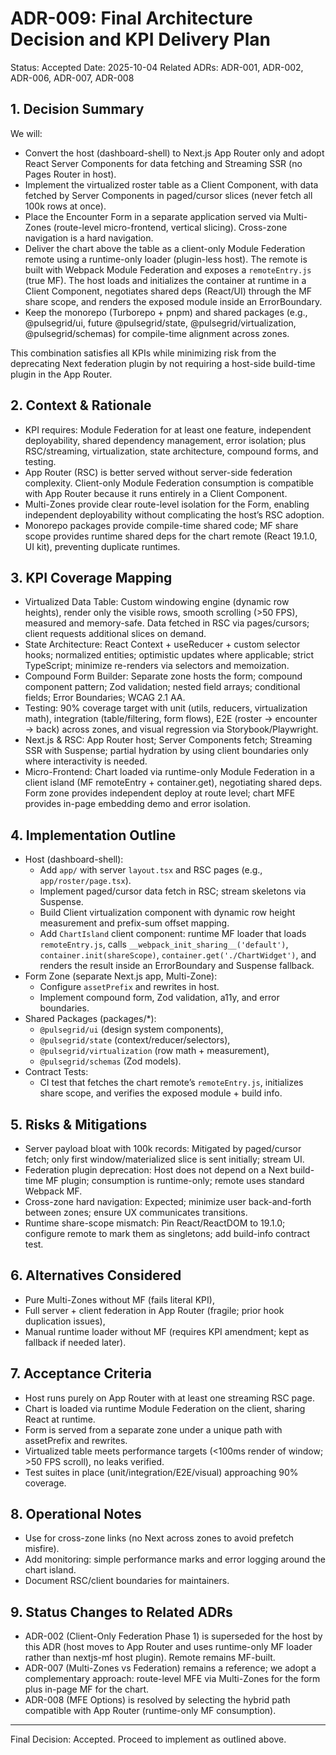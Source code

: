 # ADR-009: Final Architecture Decision and KPI Delivery Plan

Status: Accepted
Date: 2025-10-04
Related ADRs: ADR-001, ADR-002, ADR-006, ADR-007, ADR-008

## 1. Decision Summary
We will:
- Convert the host (dashboard-shell) to Next.js App Router only and adopt React Server Components for data fetching and Streaming SSR (no Pages Router in host).
- Implement the virtualized roster table as a Client Component, with data fetched by Server Components in paged/cursor slices (never fetch all 100k rows at once).
- Place the Encounter Form in a separate application served via Multi-Zones (route-level micro-frontend, vertical slicing). Cross-zone navigation is a hard navigation.
- Deliver the chart above the table as a client-only Module Federation remote using a runtime-only loader (plugin-less host). The remote is built with Webpack Module Federation and exposes a `remoteEntry.js` (true MF). The host loads and initializes the container at runtime in a Client Component, negotiates shared deps (React/UI) through the MF share scope, and renders the exposed module inside an ErrorBoundary.
- Keep the monorepo (Turborepo + pnpm) and shared packages (e.g., @pulsegrid/ui, future @pulsegrid/state, @pulsegrid/virtualization, @pulsegrid/schemas) for compile-time alignment across zones.

This combination satisfies all KPIs while minimizing risk from the deprecating Next federation plugin by not requiring a host-side build-time plugin in the App Router.

## 2. Context & Rationale
- KPI requires: Module Federation for at least one feature, independent deployability, shared dependency management, error isolation; plus RSC/streaming, virtualization, state architecture, compound forms, and testing.
- App Router (RSC) is better served without server-side federation complexity. Client-only Module Federation consumption is compatible with App Router because it runs entirely in a Client Component.
- Multi-Zones provide clear route-level isolation for the Form, enabling independent deployability without complicating the host’s RSC adoption.
- Monorepo packages provide compile-time shared code; MF share scope provides runtime shared deps for the chart remote (React 19.1.0, UI kit), preventing duplicate runtimes.

## 3. KPI Coverage Mapping
- Virtualized Data Table: Custom windowing engine (dynamic row heights), render only the visible rows, smooth scrolling (>50 FPS), measured and memory-safe. Data fetched in RSC via pages/cursors; client requests additional slices on demand.
- State Architecture: React Context + useReducer + custom selector hooks; normalized entities; optimistic updates where applicable; strict TypeScript; minimize re-renders via selectors and memoization.
- Compound Form Builder: Separate zone hosts the form; compound component pattern; Zod validation; nested field arrays; conditional fields; Error Boundaries; WCAG 2.1 AA.
- Testing: 90% coverage target with unit (utils, reducers, virtualization math), integration (table/filtering, form flows), E2E (roster → encounter → back) across zones, and visual regression via Storybook/Playwright.
- Next.js & RSC: App Router host; Server Components fetch; Streaming SSR with Suspense; partial hydration by using client boundaries only where interactivity is needed.
- Micro-Frontend: Chart loaded via runtime-only Module Federation in a client island (MF remoteEntry + container.get), negotiating shared deps. Form zone provides independent deploy at route level; chart MFE provides in-page embedding demo and error isolation.

## 4. Implementation Outline
- Host (dashboard-shell):
  - Add `app/` with server `layout.tsx` and RSC pages (e.g., `app/roster/page.tsx`).
  - Implement paged/cursor data fetch in RSC; stream skeletons via Suspense.
  - Build Client virtualization component with dynamic row height measurement and prefix-sum offset mapping.
  - Add `ChartIsland` client component: runtime MF loader that loads `remoteEntry.js`, calls `__webpack_init_sharing__('default')`, `container.init(shareScope)`, `container.get('./ChartWidget')`, and renders the result inside an ErrorBoundary and Suspense fallback.
- Form Zone (separate Next.js app, Multi-Zone):
  - Configure `assetPrefix` and rewrites in host.
  - Implement compound form, Zod validation, a11y, and error boundaries.
- Shared Packages (packages/*):
  - `@pulsegrid/ui` (design system components),
  - `@pulsegrid/state` (context/reducer/selectors),
  - `@pulsegrid/virtualization` (row math + measurement),
  - `@pulsegrid/schemas` (Zod models).
- Contract Tests:
  - CI test that fetches the chart remote’s `remoteEntry.js`, initializes share scope, and verifies the exposed module + build info.

## 5. Risks & Mitigations
- Server payload bloat with 100k records: Mitigated by paged/cursor fetch; only first window/materialized slice is sent initially; stream UI.
- Federation plugin deprecation: Host does not depend on a Next build-time MF plugin; consumption is runtime-only; remote uses standard Webpack MF.
- Cross-zone hard navigation: Expected; minimize user back-and-forth between zones; ensure UX communicates transitions.
- Runtime share-scope mismatch: Pin React/ReactDOM to 19.1.0; configure remote to mark them as singletons; add build-info contract test.

## 6. Alternatives Considered
- Pure Multi-Zones without MF (fails literal KPI),
- Full server + client federation in App Router (fragile; prior hook duplication issues),
- Manual runtime loader without MF (requires KPI amendment; kept as fallback if needed later).

## 7. Acceptance Criteria
- Host runs purely on App Router with at least one streaming RSC page.
- Chart is loaded via runtime Module Federation on the client, sharing React at runtime.
- Form is served from a separate zone under a unique path with assetPrefix and rewrites.
- Virtualized table meets performance targets (<100ms render of window; >50 FPS scroll), no leaks verified.
- Test suites in place (unit/integration/E2E/visual) approaching 90% coverage.

## 8. Operational Notes
- Use <a> for cross-zone links (no Next <Link> across zones to avoid prefetch misfire).
- Add monitoring: simple performance marks and error logging around the chart island.
- Document RSC/client boundaries for maintainers.

## 9. Status Changes to Related ADRs
- ADR-002 (Client-Only Federation Phase 1) is superseded for the host by this ADR (host moves to App Router and uses runtime-only MF loader rather than nextjs-mf host plugin). Remote remains MF-built.
- ADR-007 (Multi-Zones vs Federation) remains a reference; we adopt a complementary approach: route-level MFE via Multi-Zones for the form plus in-page MF for the chart.
- ADR-008 (MFE Options) is resolved by selecting the hybrid path compatible with App Router (runtime-only MF consumption).

---
Final Decision: Accepted. Proceed to implement as outlined above.

